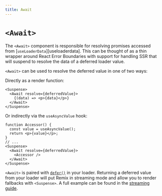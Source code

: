 ```yaml
---
title: Await
---
```


# `<Await>`

The `<Await>` component is responsible for resolving promises accessed from [`useLoaderData`][useloaderdata]. This can be thought of as a thin wrapper around React Error Boundaries with support for handling SSR that will suspend to resolve the data of a deferred loader value.

`<Await>` can be used to resolve the deferred value in one of two ways:

Directly as a render function:

```tsx
<Suspense>
  <Await resolve={deferredValue}>
    {(data) => <p>{data}</p>}
  </Await>
</Suspense>
```

Or indirectly via the `useAsyncValue` hook:

```tsx
function Accessor() {
  const value = useAsyncValue();
  return <p>{value}</p>;
}
// ...
<Suspense>
  <Await resolve={deferredValue}>
    <Accessor />
  </Await>
</Suspense>
```

`<Await>` is paired with [`defer()`][defer] in your loader. Returning a deferred value from your loader will put Remix in streaming mode and allow you to render fallbacks with `<Suspense>`. A full example can be found in the [streaming guide][streaming-guide].

[defer]: ../utils/defer
[streaming-guide]: ../guides/streaming
